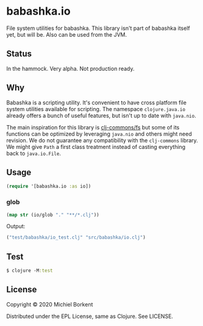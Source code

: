 # babashka.io

File system utilities for babashka. This library isn't part of babashka itself
yet, but will be. Also can be used from the JVM.

## Status

In the hammock. Very alpha. Not production ready.

## Why

Babashka is a scripting utility. It's convenient to have cross platform file
system utilities available for scripting. The namespace `clojure.java.io`
already offers a bunch of useful features, but isn't up to date with `java.nio`.

The main inspiration for this library is
[clj-commons/fs](https://github.com/clj-commons/fs) but some of its functions
can be optimized by leveraging `java.nio` and others might need revision. We do
not guarantee any compatibility with the `clj-commons` library. We might give
`Path` a first class treatment instead of casting everything back to
`java.io.File`.

## Usage

``` clojure
(require '[babashka.io :as io])
```

### glob

``` clojure
(map str (io/glob "." "**/*.clj"))
```

Output:

``` clojure
("test/babashka/io_test.clj" "src/babashka/io.clj")
```

## Test

``` clojure
$ clojure -M:test
```

## License

Copyright © 2020 Michiel Borkent

Distributed under the EPL License, same as Clojure. See LICENSE.
